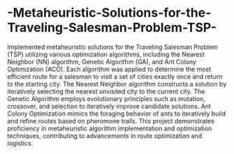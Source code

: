 # -Metaheuristic-Solutions-for-the-Traveling-Salesman-Problem-TSP-
Implemented metaheuristic solutions for the Traveling Salesman Problem (TSP) utilizing various optimization algorithms, including the Nearest Neighbor (NN) algorithm, Genetic Algorithm (GA), and Ant Colony Optimization (ACO). Each algorithm was applied to determine the most efficient route for a salesman to visit a set of cities exactly once and return to the starting city. The Nearest Neighbor algorithm constructs a solution by iteratively selecting the nearest unvisited city to the current city. The Genetic Algorithm employs evolutionary principles such as mutation, crossover, and selection to iteratively improve candidate solutions. Ant Colony Optimization mimics the foraging behavior of ants to iteratively build and refine routes based on pheromone trails. This project demonstrates proficiency in metaheuristic algorithm implementation and optimization techniques, contributing to advancements in route optimization and logistics.








